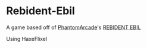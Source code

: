 # Rebident-Ebil
A game based off of [PhantomArcade](http://phantomarcade.newgrounds.com/)'s [REBIDENT EBIL](http://www.newgrounds.com/portal/view/692601)

Using HaxeFlixel

